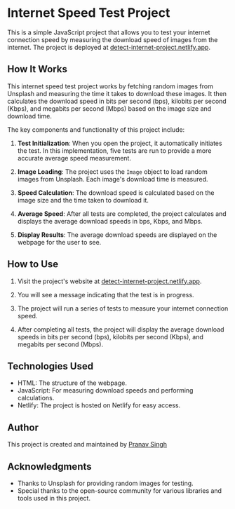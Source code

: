 # Internet Speed Test Project

This is a simple JavaScript project that allows you to test your internet connection speed by measuring the download speed of images from the internet. The project is deployed at [detect-internet-project.netlify.app](https://detect-internet-project.netlify.app).

## How It Works

This internet speed test project works by fetching random images from Unsplash and measuring the time it takes to download these images. It then calculates the download speed in bits per second (bps), kilobits per second (Kbps), and megabits per second (Mbps) based on the image size and download time.

The key components and functionality of this project include:

1. **Test Initialization**: When you open the project, it automatically initiates the test. In this implementation, five tests are run to provide a more accurate average speed measurement.

2. **Image Loading**: The project uses the `Image` object to load random images from Unsplash. Each image's download time is measured.

3. **Speed Calculation**: The download speed is calculated based on the image size and the time taken to download it.

4. **Average Speed**: After all tests are completed, the project calculates and displays the average download speeds in bps, Kbps, and Mbps.

5. **Display Results**: The average download speeds are displayed on the webpage for the user to see.

## How to Use

1. Visit the project's website at [detect-internet-project.netlify.app](https://detect-internet-project.netlify.app).

2. You will see a message indicating that the test is in progress.

3. The project will run a series of tests to measure your internet connection speed.

4. After completing all tests, the project will display the average download speeds in bits per second (bps), kilobits per second (Kbps), and megabits per second (Mbps).

## Technologies Used

- HTML: The structure of the webpage.
- JavaScript: For measuring download speeds and performing calculations.
- Netlify: The project is hosted on Netlify for easy access.

## Author

This project is created and maintained by [Pranav Singh](https://github.com/PranavSingh31)

## Acknowledgments

- Thanks to Unsplash for providing random images for testing.
- Special thanks to the open-source community for various libraries and tools used in this project.
